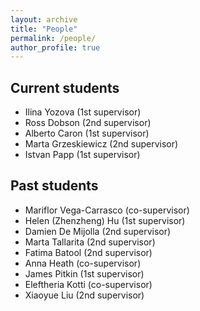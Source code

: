```yaml
---
layout: archive
title: "People"
permalink: /people/
author_profile: true
---
```


## Current students 

* Ilina Yozova (1st supervisor)
* Ross Dobson (2nd supervisor)
* Alberto Caron (1st supervisor)
* Marta  Grzeskiewicz (2nd supervisor)
* Istvan Papp (1st supervisor)


## Past students

* Mariflor Vega-Carrasco (co-supervisor)
* Helen (Zhenzheng) Hu (1st supervisor)
* Damien De Mijolla (2nd supervisor)
* Marta Tallarita (2nd supervisor)
* Fatima Batool (2nd supervisor)
* Anna Heath (co-supervisor)
* James Pitkin (1st supervisor)
* Eleftheria Kotti (co-supervisor)
* Xiaoyue Liu (2nd supervisor)


